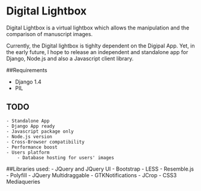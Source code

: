 Digital Lightbox
================

Digital Lightbox is a virtual lightbox which allows the manipulation and the comparison of manuscript images.

Currently, the Digital lightbox is tighlty dependent on the Digipal App. Yet, in the early future, I hope to release an independent and standalone app for Django, Node.js and also a Javascript client library.

##Requirements
  - Django 1.4
  - PIL

## TODO
	- Standalone App
	- Django App ready
	- Javascript package only
	- Node.js version
	- Cross-Browser compatibility
	- Performance boost
	- Users platform
		- Database hosting for users' images



##Libraries used:
	- JQuery and JQuery UI
	- Bootstrap
	- LESS
	- Resemble.js
	- Polyfill
	- JQuery Multidraggable
	- GTKNotifications
	- JCrop
	- CSS3 Mediaqueries
